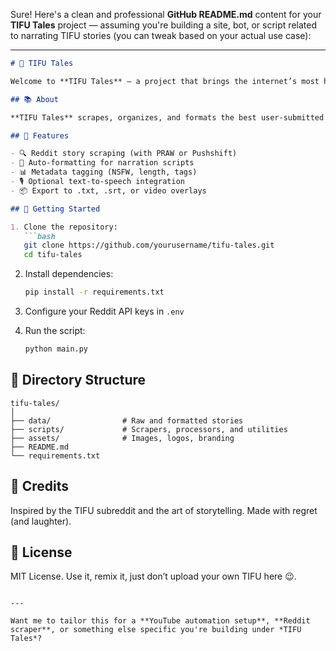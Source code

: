 Sure! Here's a clean and professional **GitHub README.md** content for your **TIFU Tales** project — assuming you're building a site, bot, or script related to narrating TIFU stories (you can tweak based on your actual use case):

---

```markdown
# 🧨 TIFU Tales

Welcome to **TIFU Tales** — a project that brings the internet’s most hilarious and awkward "Today I F*cked Up" stories to life. Whether you're building a YouTube narration channel, a Reddit story bot, or an archive of epic fails, this repo has everything you need to get started.

## 📚 About

**TIFU Tales** scrapes, organizes, and formats the best user-submitted TIFU stories (primarily from Reddit) for use in video content, podcasts, or other storytelling mediums.

## 🔧 Features

- 🔍 Reddit story scraping (with PRAW or Pushshift)
- 📝 Auto-formatting for narration scripts
- 📊 Metadata tagging (NSFW, length, tags)
- 🎙️ Optional text-to-speech integration
- 📦 Export to .txt, .srt, or video overlays

## 🚀 Getting Started

1. Clone the repository:
   ```bash
   git clone https://github.com/yourusername/tifu-tales.git
   cd tifu-tales
   ```

2. Install dependencies:
   ```bash
   pip install -r requirements.txt
   ```

3. Configure your Reddit API keys in `.env`

4. Run the script:
   ```bash
   python main.py
   ```

## 📂 Directory Structure

```
tifu-tales/
│
├── data/                # Raw and formatted stories
├── scripts/             # Scrapers, processors, and utilities
├── assets/              # Images, logos, branding
├── README.md
└── requirements.txt
```

## 🧠 Credits

Inspired by the TIFU subreddit and the art of storytelling. Made with regret (and laughter).

## 📜 License

MIT License. Use it, remix it, just don’t upload your own TIFU here 😉.
```

---

Want me to tailor this for a **YouTube automation setup**, **Reddit scraper**, or something else specific you're building under *TIFU Tales*?
